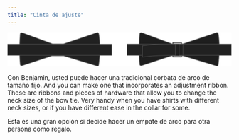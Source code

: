```yaml
---
title: "Cinta de ajuste"
---
```


![Tradicional o ajustable](adjustmentribbon.svg)

Con Benjamin, usted puede hacer una tradicional corbata de arco de tamaño fijo. And you can make one that incorporates an adjustment ribbon. These are ribbons and pieces of hardware that allow you to change the neck size of the bow tie. Very handy when you have shirts with different neck sizes, or if you have different ease in the collar for some.

<Tip>

Esta es una gran opción si decide hacer un empate de arco para otra persona como regalo.

</Tip>




